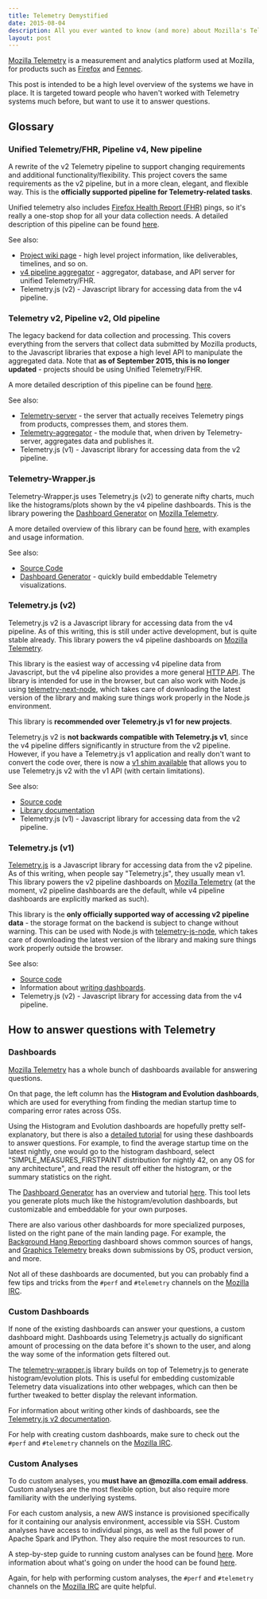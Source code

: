```yaml
---
title: Telemetry Demystified
date: 2015-08-04
description: All you ever wanted to know (and more) about Mozilla's Telemetry subsystems.
layout: post
---
```


[Mozilla Telemetry](http://telemetry.mozilla.org/) is a measurement and analytics platform used at Mozilla, for products such as [Firefox](https://www.mozilla.org/en-US/firefox/desktop/) and [Fennec](https://wiki.mozilla.org/Mobile/Fennec).

This post is intended to be a high level overview of the systems we have in place. It is targeted toward people who haven't worked with Telemetry systems much before, but want to use it to answer questions.

Glossary
--------

### Unified Telemetry/FHR, Pipeline v4, New pipeline

A rewrite of the v2 Telemetry pipeline to support changing requirements and additional functionality/flexibility. This project covers the same requirements as the v2 pipeline, but in a more clean, elegant, and flexible way. This is the **officially supported pipeline for Telemetry-related tasks**.

Unified telemetry also includes [Firefox Health Report (FHR)](https://support.mozilla.org/en-US/kb/firefox-health-report-understand-your-browser-perf) pings, so it's really a one-stop shop for all your data collection needs. A detailed description of this pipeline can be found [here](http://robertovitillo.com/2015/07/02/telemetry-metrics-roll-ups/).

See also:

* [Project wiki page](https://wiki.mozilla.org/Unified_Telemetry) - high level project information, like deliverables, timelines, and so on.
* [v4 pipeline aggregator](https://github.com/vitillo/python_mozaggregator) - aggregator, database, and API server for unified Telemetry/FHR.
* Telemetry.js (v2) - Javascript library for accessing data from the v4 pipeline.

### Telemetry v2, Pipeline v2, Old pipeline

The legacy backend for data collection and processing. This covers everything from the servers that collect data submitted by Mozilla products, to the Javascript libraries that expose a high level API to manipulate the aggregated data. Note that **as of September 2015, this is no longer updated** - projects should be using Unified Telemetry/FHR.

A more detailed description of this pipeline can be found [here](http://jonasfj.dk/2013/11/telemetry-rebooted-analysis-future/).

See also:

* [Telemetry-server](https://github.com/mozilla/telemetry-server) - the server that actually receives Telemetry pings from products, compresses them, and stores them.
* [Telemetry-aggregator](https://github.com/mozilla/telemetry-aggregator) - the module that, when driven by Telemetry-server, aggregates data and publishes it.
* Telemetry.js (v1) - Javascript library for accessing data from the v2 pipeline.

### Telemetry-Wrapper.js

Telemetry-Wrapper.js uses Telemetry.js (v2) to generate nifty charts, much like the histograms/plots shown by the v4 pipeline dashboards. This is the library powering the [Dashboard Generator](https://telemetry.mozilla.org/dashboard-generator/) on [Mozilla Telemetry](http://telemetry.mozilla.org/).

A more detailed overview of this library can be found [here](https://chuttenblog.wordpress.com/2015/11/18/single-api-firefox-telemetry-plots-telemetry-wrapper-js/), with examples and usage information.

See also:

* [Source Code](https://github.com/mozilla/telemetry-dashboard/tree/gh-pages/wrapper)
* [Dashboard Generator](https://chuttenblog.wordpress.com/2015/12/01/to-order-telemetry-dashboards-dashboard-generator/) - quickly build embeddable Telemetry visualizations.

### Telemetry.js (v2)

Telemetry.js v2 is a Javascript library for accessing data from the v4 pipeline. As of this writing, this is still under active development, but is quite stable already. This library powers the v4 pipeline dashboards on [Mozilla Telemetry](http://telemetry.mozilla.org/).

This library is the easiest way of accessing v4 pipeline data from Javascript, but the v4 pipeline also provides a more general [HTTP API](https://github.com/vitillo/python_mozaggregator#api). The library is intended for use in the browser, but can also work with Node.js using [telemetry-next-node](https://www.npmjs.com/package/telemetry-next-node), which takes care of downloading the latest version of the library and making sure things work properly in the Node.js environment.

This library is **recommended over Telemetry.js v1 for new projects**.

Telemetry.js v2 is **not backwards compatible with Telemetry.js v1**, since the v4 pipeline differs significantly in structure from the v2 pipeline. However, if you have a Telemetry.js v1 application and really don't want to convert the code over, there is now a [v1 shim available](https://github.com/Uberi/telemetry-dashboard/blob/v1-shim/v2/v1-shim.js) that allows you to use Telemetry.js v2 with the v1 API (with certain limitations).

See also:

* [Source code](https://github.com/mozilla/telemetry-dashboard/tree/master/v2)
* [Library documentation](https://github.com/mozilla/telemetry-dashboard/blob/gh-pages/v2/doc.md)
* Telemetry.js (v1) - Javascript library for accessing data from the v2 pipeline.

### Telemetry.js (v1)

[Telemetry.js](http://telemetry.mozilla.org/docs.html) is a Javascript library for accessing data from the v2 pipeline. As of this writing, when people say "Telemetry.js", they usually mean v1. This library powers the v2 pipeline dashboards on [Mozilla Telemetry](http://telemetry.mozilla.org/) (at the moment, v2 pipeline dashboards are the default, while v4 pipeline dashboards are explicitly marked as such).

This library is the **only officially supported way of accessing v2 pipeline data** - the storage format on the backend is subject to change without warning. This can be used with Node.js with [telemetry-js-node](https://www.npmjs.com/package/telemetry-js-node), which takes care of downloading the latest version of the library and making sure things work properly outside the browser.

See also:

* [Source code](https://github.com/mozilla/telemetry-dashboard/tree/master/v1)
* Information about [writing dashboards](http://jonasfj.dk/2014/01/custom-telemetry-dashboards/).
* Telemetry.js (v2) - Javascript library for accessing data from the v4 pipeline.

How to answer questions with Telemetry
--------------------------------------

### Dashboards

[Mozilla Telemetry](http://telemetry.mozilla.org/) has a whole bunch of dashboards available for answering questions.

On that page, the left column has the **Histogram and Evolution dashboards**, which are used for everything from finding the median startup time to comparing error rates across OSs.

Using the Histogram and Evolution dashboards are hopefully pretty self-explanatory, but there is also a [detailed tutorial](http://telemetry.mozilla.org/tutorial.html) for using these dashboards to answer questions. For example, to find the average startup time on the latest nightly, one would go to the histogram dashboard, select "SIMPLE\_MEASURES\_FIRSTPAINT distribution for nightly 42, on any OS for any architecture", and read the result off either the histogram, or the summary statistics on the right.

The [Dashboard Generator](https://telemetry.mozilla.org/dashboard-generator/) has an overview and tutorial [here](https://chuttenblog.wordpress.com/2015/12/01/to-order-telemetry-dashboards-dashboard-generator/). This tool lets you generate plots much like the histogram/evolution dashboards, but customizable and embeddable for your own purposes.

There are also various other dashboards for more specialized purposes, listed on the right pane of the main landing page. For example, the [Background Hang Reporting](http://telemetry.mozilla.org/hang/bhr) dashboard shows common sources of hangs, and [Graphics Telemetry](http://people.mozilla.org/~danderson/moz-gfx-telemetry/www/) breaks down submissions by OS, product version, and more.

Not all of these dashboards are documented, but you can probably find a few tips and tricks from the `#perf` and `#telemetry` channels on the [Mozilla IRC](https://wiki.mozilla.org/IRC).

### Custom Dashboards

If none of the existing dashboards can answer your questions, a custom dashboard might. Dashboards using Telemetry.js actually do significant amount of processing on the data before it's shown to the user, and along the way some of the information gets filtered out.

The [telemetry-wrapper.js](https://chuttenblog.wordpress.com/2015/11/18/single-api-firefox-telemetry-plots-telemetry-wrapper-js/) library builds on top of Telemetry.js to generate histogram/evolution plots. This is useful for embedding customizable Telemetry data visualizations into other webpages, which can then be further tweaked to better display the relevant information.

For information about writing other kinds of dashboards, see the [Telemetry.js v2 documentation](https://github.com/mozilla/telemetry-dashboard/blob/gh-pages/v2/doc.md).

For help with creating custom dashboards, make sure to check out the `#perf` and `#telemetry` channels on the [Mozilla IRC](https://wiki.mozilla.org/IRC).

### Custom Analyses

To do custom analyses, you **must have an @mozilla.com email address**. Custom analyses are the most flexible option, but also require more familiarity with the underlying systems.

For each custom analysis, a new AWS instance is provisioned specifically for it containing our analysis environment, accessible via SSH. Custom analyses have access to individual pings, as well as the full power of Apache Spark and IPython. They also require the most resources to run.

A step-by-step guide to running custom analyses can be found [here](http://robertovitillo.com/2015/01/16/next-gen-data-analysis-framework-for-telemetry/). More information about what's going on under the hood can be found [here](http://robertovitillo.com/2015/06/27/a-glance-at-unified-fhrtelemetry/).

Again, for help with performing custom analyses, the `#perf` and `#telemetry` channels on the [Mozilla IRC](https://wiki.mozilla.org/IRC) are quite helpful.
